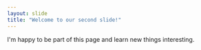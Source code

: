 ```yaml
---
layout: slide
title: "Welcome to our second slide!"
---
```

I'm happy to be part of this page and learn new things interesting.
